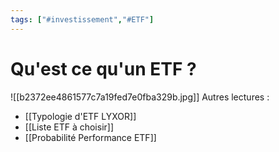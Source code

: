 ```yaml
---
tags: ["#investissement","#ETF"]
---
```

# Qu'est ce qu'un ETF ?

![[b2372ee4861577c7a19fed7e0fba329b.jpg]]
Autres lectures : 
- [[Typologie d'ETF LYXOR]]
- [[Liste ETF à choisir]]
- [[Probabilité Performance ETF]]